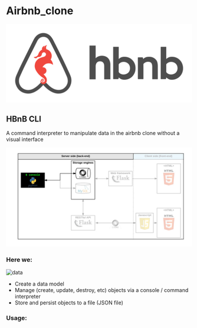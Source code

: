 # Airbnb_clone

![hbnb](./assets/hbnb.png)

## HBnB CLI
A command interpreter to manipulate data in the airbnb clone without a visual interface

![hbnb cli](./assets/815046647d23428a14ca.png)

### Here we:
![data](./assets/data.png)
- Create a data model
- Manage (create, update, destroy, etc) objects via a console / command interpreter
- Store and persist objects to a file (JSON file)



### Usage:

